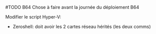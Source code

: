 #TODO B64
Chose à faire avant la journée du déploiement B64

Modifier le script Hyper-V:
* Zeroshell: doit avoir les 2 cartes réseau hérités (les deux comms)
